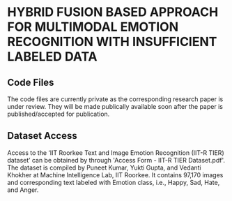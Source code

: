 # HYBRID FUSION BASED APPROACH FOR MULTIMODAL EMOTION RECOGNITION WITH INSUFFICIENT LABELED DATA
## Code Files
The code files are currently private as the corresponding research paper is under review. They will be made publically available soon after the paper is published/accepted for publication.

## Dataset Access
Access to the ‘IIT Roorkee Text and Image Emotion Recognition (IIT-R TIER) dataset’ can be obtained by through 'Access Form - IIT-R TIER Dataset.pdf'. The dataset is compiled by Puneet Kumar, Yukti Gupta, and Vedanti Khokher at Machine Intelligence Lab, IIT Roorkee. It contains 97,170 images and corresponding text labeled with Emotion class, i.e., Happy, Sad, Hate, and Anger. 
